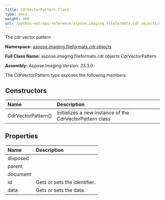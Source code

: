 ```yaml
---
title: CdrVectorPattern Class
type: docs
weight: 360
url: /python-net/api-reference/aspose.imaging.fileformats.cdr.objects/cdrvectorpattern/
---
```


The cdr vector pattern

**Namespace:** [aspose.imaging.fileformats.cdr.objects](/imaging/python-net/api-reference/aspose.imaging.fileformats.cdr.objects/)

**Full Class Name:** aspose.imaging.fileformats.cdr.objects.CdrVectorPattern

**Assembly:**  Aspose.Imaging Version: 23.3.0

The CdrVectorPattern type exposes the following members:
## **Constructors**
|**Name**|**Description**|
| :- | :- |
|CdrVectorPattern()|Initializes a new instance of the CdrVectorPattern class|
## **Properties**
|**Name**|**Description**|
| :- | :- |
|disposed|  |
|parent|  |
|document|  |
|id|Gets or sets the identifier.|
|data|Gets or sets the data.|
